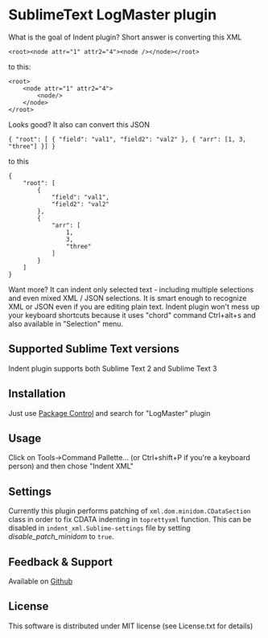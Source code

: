# SublimeText LogMaster plugin

<p>What is the goal of Indent plugin? Short answer is converting this XML</p>

    <root><node attr="1" attr2="4"><node /></node></root>

<p>to this: </p>

    <root>
        <node attr="1" attr2="4">
		    <node/>
	    </node>
    </root>

<p>Looks good? It also can convert this JSON</p>

    { "root": [ { "field": "val1", "field2": "val2" }, { "arr": [1, 3, "three"] }] }

<p>to this</p>

    {
        "root": [
            {
                "field": "val1",
                "field2": "val2"
            },
            {
                "arr": [
                    1,
                    3,
                    "three"
                ]
            }
        ]
    }
    
<p>Want more? It can indent only selected text - including multiple selections and even mixed XML / JSON selections. It is smart enough to recognize XML or JSON even if you are editing plain text. Indent plugin won't mess up your keyboard shortcuts because it uses "chord" command Ctrl+alt+s and also available in "Selection" menu. </p>

## Supported Sublime Text versions

Indent plugin supports both Sublime Text 2 and Sublime Text 3

## Installation

Just use [Package Control](https://packagecontrol.io/) and search for "LogMaster" plugin

## Usage ##

Click on Tools->Command Pallette... (or Ctrl+shift+P if you're a keyboard person) and then chose "Indent XML"

## Settings

Currently this plugin performs patching of `xml.dom.minidom.CDataSection` class in order to fix CDATA indenting in `toprettyxml` function. This can be disabled in `indent_xml.Sublime-settings` file by setting *disable_patch_minidom* to `true`.

## Feedback & Support

Available on [Github](https://github.com/alek-sys/sublimetext_indentxml)

## License

This software is distributed under MIT license (see License.txt for details)
